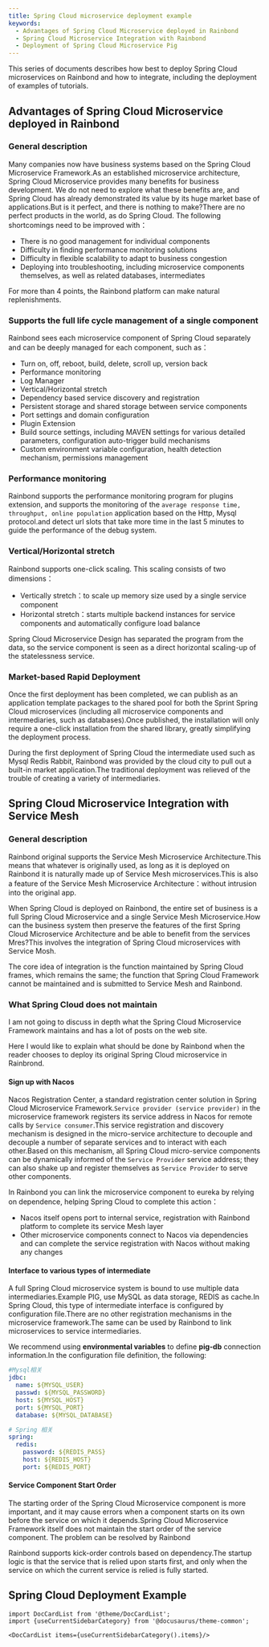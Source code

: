 ```yaml
---
title: Spring Cloud microservice deployment example
keywords:
  - Advantages of Spring Cloud Microservice deployed in Rainbond
  - Spring Cloud Microservice Integration with Rainbond
  - Deployment of Spring Cloud Microservice Pig
---
```


This series of documents describes how best to deploy Spring Cloud microservices on Rainbond and how to integrate, including the deployment of examples of tutorials.

## Advantages of Spring Cloud Microservice deployed in Rainbond

### General description

Many companies now have business systems based on the Spring Cloud Microservice Framework.As an established microservice architecture, Spring Cloud Microservice provides many benefits for business development.
We do not need to explore what these benefits are, and Spring Cloud has already demonstrated its value by its huge market base of applications.But is it perfect, and there is nothing to make?There are no perfect products in the world, as do Spring Cloud. The following shortcomings need to be improved with：

- There is no good management for individual components
- Difficulty in finding performance monitoring solutions
- Difficulty in flexible scalability to adapt to business congestion
- Deploying into troubleshooting, including microservice components themselves, as well as related databases, intermediates

For more than 4 points, the Rainbond platform can make natural replenishments.

### Supports the full life cycle management of a single component

Rainbond sees each microservice component of Spring Cloud separately and can be deeply managed for each component, such as：

- Turn on, off, reboot, build, delete, scroll up, version back
- Performance monitoring
- Log Manager
- Vertical/Horizontal stretch
- Dependency based service discovery and registration
- Persistent storage and shared storage between service components
- Port settings and domain configuration
- Plugin Extension
- Build source settings, including MAVEN settings for various detailed parameters, configuration auto-trigger build mechanisms
- Custom environment variable configuration, health detection mechanism, permissions management

### Performance monitoring

Rainbond supports the performance monitoring program for plugins extension, and supports the monitoring of the `average response time, throughput, online population` application based on the Http, Mysql protocol.and detect url slots that take more time in the last 5 minutes to guide the performance of the debug system.

### Vertical/Horizontal stretch

Rainbond supports one-click scaling. This scaling consists of two dimensions：

- Vertically stretch：to scale up memory size used by a single service component
- Horizontal stretch：starts multiple backend instances for service components and automatically configure load balance

Spring Cloud Microservice Design has separated the program from the data, so the service component is seen as a direct horizontal scaling-up of the statelessness service.

### Market-based Rapid Deployment

Once the first deployment has been completed, we can publish as an application template packages to the shared pool for both the Sprint Spring Cloud microservices (including all microservice components and intermediaries, such as databases).Once published, the installation will only require a one-click installation from the shared library, greatly simplifying the deployment process.

During the first deployment of Spring Cloud the intermediate used such as Mysql Redis Rabbit, Rainbond was provided by the cloud city to pull out a built-in market application.The traditional deployment was relieved of the trouble of creating a variety of intermediaries.

## Spring Cloud Microservice Integration with Service Mesh

### General description

Rainbond original supports the Service Mesh Microservice Architecture.This means that whatever is originally used, as long as it is deployed on Rainbond it is naturally made up of Service Mesh microservices.This is also a feature of the Service Mesh Microservice Architecture：without intrusion into the original app.

When Spring Cloud is deployed on Rainbond, the entire set of business is a full Spring Cloud Microservice and a single Service Mesh Microservice.How can the business system then preserve the features of the first Spring Cloud Microservice Architecture and be able to benefit from the services Mres?This involves the integration of Spring Cloud microservices with Service Mosh.

The core idea of integration is the function maintained by Spring Cloud frames, which remains the same; the function that Spring Cloud Framework cannot be maintained and is submitted to Service Mesh and Rainbond.

### What Spring Cloud does not maintain

I am not going to discuss in depth what the Spring Cloud Microservice Framework maintains and has a lot of posts on the web site.

Here I would like to explain what should be done by Rainbond when the reader chooses to deploy its original Spring Cloud microservice in Rainbrond.

#### Sign up with Nacos

Nacos Registration Center, a standard registration center solution in Spring Cloud Microservice Framework.`Service provider (service provider)` in the microservice framework registers its service address in Nacos for remote calls by `Service consumer`.This service registration and discovery mechanism is designed in the micro-service architecture to decouple and decouple a number of separate services and to interact with each other.Based on this mechanism, all Spring Cloud micro-service components can be dynamically informed of the `Service Provider` service address; they can also shake up and register themselves as `Service Provider` to serve other components.

In Rainbond you can link the microservice component to eureka by relying on dependence, helping Spring Cloud to complete this action：

- Nacos itself opens port to internal service, registration with Rainbond platform to complete its service Mesh layer
- Other microservice components connect to Nacos via dependencies and can complete the service registration with Nacos without making any changes

#### Interface to various types of intermediate

A full Spring Cloud microservice system is bound to use multiple data intermediaries.Example PIG, use MySQL as data storage, REDIS as cache.In Spring Cloud, this type of intermediate interface is configured by configuration file.There are no other registration mechanisms in the microservice framework.The same can be used by Rainbond to link microservices to service intermediaries.

We recommend using **environmental variables** to define **pig-db** connection information.In the configuration file definition, the following:

```yaml
#Mysql相关
jdbc:
  name: ${MYSQL_USER}
  passwd: ${MYSQL_PASSWORD}
  host: ${MYSQL_HOST}
  port: ${MYSQL_PORT}
  database: ${MYSQL_DATABASE}

# Spring 相关
spring:
  redis:
    password: ${REDIS_PASS}
    host: ${REDIS_HOST}
    port: ${REDIS_PORT}
```

#### Service Component Start Order

The starting order of the Spring Cloud Microservice component is more important, and it may cause errors when a component starts on its own before the service on which it depends.Spring Cloud Microservice Framework itself does not maintain the start order of the service component. The problem can be resolved by Rainbond

Rainbond supports kick-order controls based on dependency.The startup logic is that the service that is relied upon starts first, and only when the service on which the current service is relied is fully started.

## Spring Cloud Deployment Example

```mdx-code-block
import DocCardList from '@theme/DocCardList';
import {useCurrentSidebarCategory} from '@docusaurus/theme-common';

<DocCardList items={useCurrentSidebarCategory().items}/>
```
